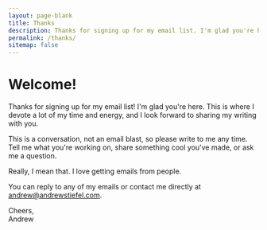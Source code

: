 ```yaml
---
layout: page-blank
title: Thanks
description: Thanks for signing up for my email list. I'm glad you're here.
permalink: /thanks/
sitemap: false
---
```


# Welcome!

Thanks for signing up for my email list! I'm glad you're here. This is where I devote a lot of my time and energy, and I look forward to sharing my writing with you.

This is a conversation, not an email blast, so please write to me any time. Tell me what you're working on, share something cool you've made, or ask me a question.

Really, I mean that. I love getting emails from people.

You can reply to any of my emails or contact me directly at <a href="mailto:andrew@andrewstiefel.com">andrew@andrewstiefel.com</a>.

Cheers,  
Andrew
